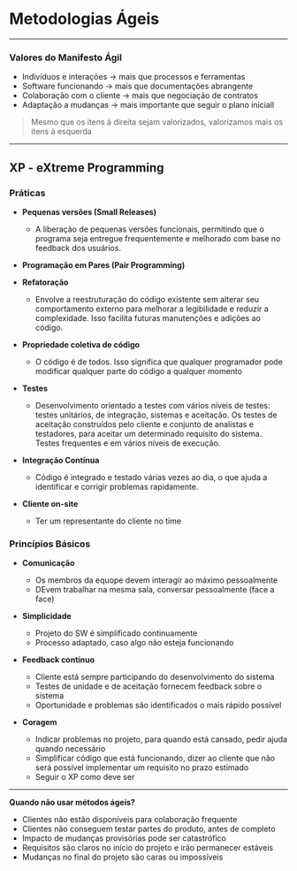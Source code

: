 # Metodologias Ágeis

---

### Valores do Manifesto Ágil

- Indivíduos e interações -> mais que processos e ferramentas
- Software funcionando -> mais que documentações abrangente
- Colaboração com o cliente -> mais que negociação de contratos
- Adaptação a mudanças -> mais importante que seguir o plano iniciall

> Mesmo que os itens à direita sejam valorizados, valorizamos mais os itens à esquerda

---

## XP - eXtreme Programming

### Práticas

- **Pequenas versões (Small Releases)**
    - A liberação de pequenas versões funcionais, permitindo que o programa seja entregue frequentemente e melhorado com base no feedback dos usuários.

- **Programação em Pares (Pair Programming)**

- **Refatoração**
    - Envolve a reestruturação do código existente sem alterar seu comportamento externo para melhorar a legibilidade e reduzir a complexidade. Isso facilita futuras manutenções e adições ao código.

- **Propriedade coletiva de código**
    - O código é de todos. Isso significa que qualquer programador pode modificar qualquer parte do código a qualquer momento

- **Testes**
    - Desenvolvimento orientado a testes com vários níveis de testes: testes unitários, de integração, sistemas e aceitação. Os testes de aceitação construídos pelo cliente e conjunto de analistas e testadores, para aceitar um determinado requisito do sistema. Testes frequentes e em vários níveis de execução.

- **Integração Contínua** 
    - Código é integrado e testado várias vezes ao dia, o que ajuda a identificar e corrigir problemas rapidamente.

- **Cliente on-site**
    - Ter um representante do cliente no time

### Princípios Básicos

- **Comunicação**
    - Os membros da equope devem interagir ao máximo pessoalmente
    - DEvem trabalhar na mesma sala, conversar pessoalmente (face a face)

- **Simplicidade**
    - Projeto do SW é simplificado continuamente
    - Processo adaptado, caso algo não esteja funcionando

- **Feedback contínuo**
    - Cliente está sempre participando do desenvolvimento do sistema
    - Testes de unidade e de aceitação fornecem feedback sobre o sistema
    - Oportunidade e problemas são identificados o mais rápido possível

- **Coragem**
    - Indicar problemas no projeto, para quando está cansado, pedir ajuda quando necessário
    - Simplificar código que está funcionando, dizer ao cliente que não será possível implementar um requisito no prazo estimado
    - Seguir o XP como deve ser

---

**Quando não usar métodos ágeis?**

- Clientes não estão disponíveis para colaboração frequente
- Clientes não conseguem testar partes do produto, antes de completo
- Impacto de mudanças provisórias pode ser catastrófico
- Requisitos são claros no início do projeto e irão permanecer estáveis
- Mudanças no final do projeto são caras ou impossíveis

